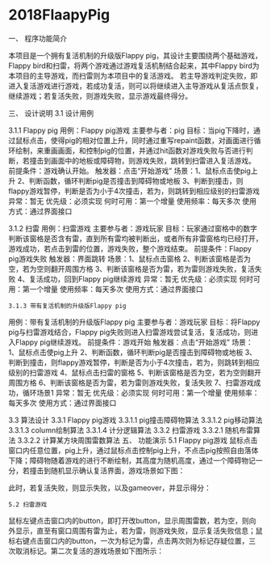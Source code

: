 # 2018FlaapyPig
一、	程序功能简介

本项目是一个拥有复活机制的升级版Flappy pig，其设计主要围绕两个基础游戏，Flappy bird和扫雷，将两个游戏通过游戏复活机制结合起来，其中Flappy bird为本项目的主导游戏，而扫雷则为本项目中的复活游戏。
若主导游戏判定失败，即进入复活游戏进行游戏，若成功复活，则可以将继续进入主导游戏从复活点恢复，继续游戏；若复活失败，则游戏失败，显示游戏最终得分。
	
三、	设计说明
3.1 设计用例
   
   3.1.1 Flappy pig
用例：Flappy pig游戏
主要参与者：pig
目标：当pig下降时，通过鼠标点击，使得pig的相对位置上升，同时通过重写repaint函数，对画面进行循环绘制，来重画画面，和控制pig的位置，并通过hit函数对游戏失败与否进行判断，若撞击到画面中的地板或障碍物，则游戏失败，跳转到扫雷进入复活游戏。
前提条件：游戏确认开始。
触发器：点击“开始游戏”
场景：1、鼠标点击使pig上升
      2、判断函数，循环判断pig是否撞击到障碍物或地板
      3、判断到撞击，则flappy游戏暂停，判断是否为小于4次撞击，若为，则跳转到相应级别的扫雷游戏
异常：暂无
优先级：必须实现
何时可用：第一个增量
使用频率：每天多次
使用方式：通过界面接口 
   
   3.1.2 扫雷
用例：扫雷游戏
主要参与者：游戏玩家
目标：玩家通过窗格中的数字判断该窗格是否含有雷，直到所有雷均被判断出，或者所有非雷窗格均已经打开，游戏成功，若点击到雷的位置，游戏失败，整个游戏结束。
前提条件：Flappy pig游戏失败
触发器：界面跳转
场景：1、鼠标点击窗格
      2、判断该窗格是否为空，若为空则翻开周围方格
      3、判断该窗格是否为雷，若为雷则游戏失败，复活失败
      4、复活成功，回到Flappy pig继续游戏
异常：暂无
优先级：必须实现
何时可用：第一个增量
使用频率：每天多次
使用方式：通过界面接口
    
    3.1.3 带有复活机制的升级版Flappy pig
用例：带有复活机制的升级版Flappy pig
主要参与者：游戏玩家
目标：将Flappy pig与扫雷游戏结合，Flappy pig失败则进入扫雷游戏尝试复活，复活成功，则进入Flappy pig继续游戏。
前提条件：游戏开始
触发器：点击“开始游戏”
场景：1、鼠标点击使pig上升
      2、判断函数，循环判断pig是否撞击到障碍物或地板
      3、判断到撞击，则flappy游戏暂停，判断是否为小于4次撞击，若为，则跳转到相应级别的扫雷游戏
      4、鼠标点击扫雷的窗格
      5、判断该窗格是否为空，若为空则翻开周围方格
      6、判断该窗格是否为雷，若为雷则游戏失败，复活失败
      7、扫雷游戏成功，循环场景1
异常：暂无
优先级：必须实现
何时可用：第一个增量
使用频率：每天多次
使用方式：通过界面接口

3.3 算法设计
    3.3.1 Flappy pig游戏
      3.3.1.1 pig撞击障碍物算法
      3.3.1.2 pig移动算法
      3.3.1.3 column绘制算法
      3.3.1.4 计分逻辑算法
    3.3.2 扫雷游戏
      3.3.2.1 随机布雷算法
      3.3.2.2 计算某方块周围雷数算法
五、	功能演示
    5.1 Flappy pig游戏
鼠标点击窗口内任意位置，pig上升，通过鼠标点击控制pig上升，不点击pig按照自由落体下降；障碍物随着游戏的进行不断绘制，其高度为随机高度，通过一个障碍物记一分，若撞击到随机显示确认复活界面，游戏场景如下图：
 
 
此时，若复活失败，则显示失败，以及gameover，并显示得分：
 
 
    5.2 扫雷游戏
鼠标左键点击窗口内的button，即打开改button，显示周围雷数，若为空，则向外显示，直至有窗口周围有雷为止，若为雷，则游戏失败，显示复活失败信息；鼠标右键点击窗口内的button，一次为标记为雷，点击两次则为标记存疑位置，三次取消标记。第二次复活的游戏场景如下图所示：

